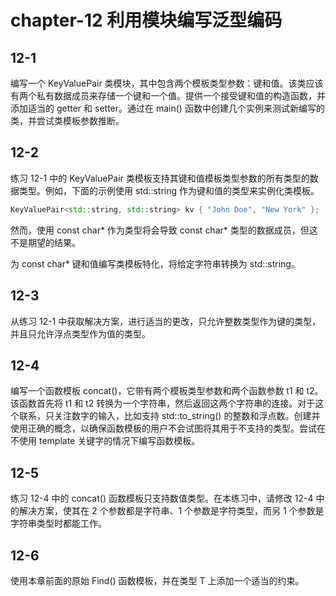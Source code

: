 # chapter-12 利用模块编写泛型编码

## 12-1

编写一个 KeyValuePair 类模块，其中包含两个模板类型参数：键和值。该类应该有两个私有数据成员来存储一个键和一个值。提供一个接受键和值的构造函数，并添加适当的 getter 和 setter。通过在 main() 函数中创建几个实例来测试新编写的类，并尝试类模板参数推断。

## 12-2

练习 12-1 中的 KeyValuePair 类模板支持其键和值模板类型参数的所有类型的数据类型。例如，下面的示例使用 std::string 作为键和值的类型来实例化类模板。

```c++
KeyValuePair<std::string, std::string> kv { "John Doe", "New York" };
```

然而，使用 const char\* 作为类型将会导致 const char\* 类型的数据成员，但这不是期望的结果。

为 const char\* 键和值编写类模板特化，将给定字符串转换为 std::string。

## 12-3

从练习 12-1 中获取解决方案，进行适当的更改，只允许整数类型作为键的类型，并且只允许浮点类型作为值的类型。

## 12-4

编写一个函数模板 concat()，它带有两个模板类型参数和两个函数参数 t1 和 t2。该函数首先将 t1 和 t2 转换为一个字符串，然后返回这两个字符串的连接。对于这个联系，只关注数字的输入，比如支持 std::to_string() 的整数和浮点数。创建并使用正确的概念，以确保函数模板的用户不会试图将其用于不支持的类型。尝试在不使用 template 关键字的情况下编写函数模板。

## 12-5

练习 12-4 中的 concat() 函数模板只支持数值类型。在本练习中，请修改 12-4 中的解决方案，使其在 2 个参数都是字符串、1 个参数是字符类型，而另 1 个参数是字符串类型时都能工作。

## 12-6

使用本章前面的原始 Find() 函数模板，并在类型 T 上添加一个适当的约束。
